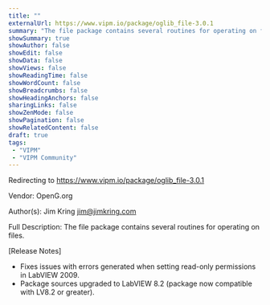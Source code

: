 ```yaml
---
title: ""
externalUrl: https://www.vipm.io/package/oglib_file-3.0.1
summary: "The file package contains several routines for operating on files."
showSummary: true
showAuthor: false
showEdit: false
showData: false
showViews: false
showReadingTime: false
showWordCount: false
showBreadcrumbs: false
showHeadingAnchors: false
sharingLinks: false
showZenMode: false
showPagination: false
showRelatedContent: false
draft: true
tags:
 - "VIPM"
 - "VIPM Community"
---
```


Redirecting to https://www.vipm.io/package/oglib_file-3.0.1

Vendor: OpenG.org

Author(s): Jim Kring <jim@jimkring.com>
 
Full Description:
The file package contains several routines for operating on files.

[Release Notes]
* Fixes issues with errors generated when setting read-only permissions in LabVIEW 2009.
* Package sources upgraded to LabVIEW 8.2 (package now compatible with LV8.2 or greater).
